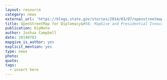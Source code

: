 ```yaml
---
layout: resource
category: news
external_url: 'https://blogs.state.gov/stories/2014/03/07/openstreetmap-diplomacy-mapgive-and-presidential-innovation-fellow'
title: OpenStreetMap for Diplomacy&#58; MapGive and Presidential Innovation Fellow
publication: DipNote
author: Joshua Campbell
date: 20140703
mapgive_is_author: yes
explicit_mention: yes
type: news
photo:
quote:
tags:
  - insert here
---
```

